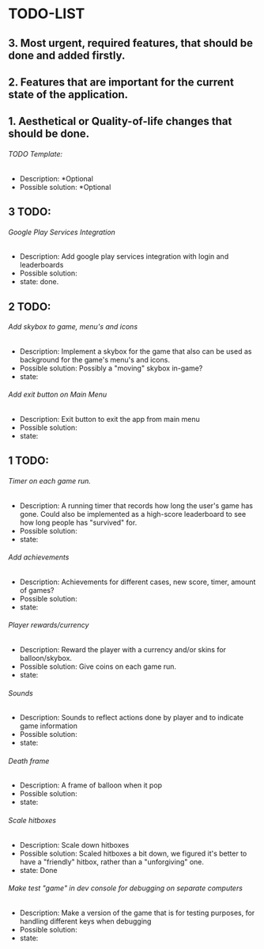 # TODO-LIST


## 3. Most urgent, required features, that should be done and added firstly.

## 2. Features that are important for the current state of the application.

## 1. Aesthetical or Quality-of-life changes that should be done.


###### TODO Template:
- Description: *Optional
- Possible solution: *Optional



## 3 TODO:

###### Google Play Services Integration
- Description: Add google play services integration with login and leaderboards
- Possible solution:
- state: done.

## 2 TODO:

###### Add skybox to game, menu's and icons
- Description: Implement a skybox for the game that also can be used as background for the game's menu's and icons.
- Possible solution: Possibly a "moving" skybox in-game?
- state:

###### Add exit button on Main Menu
- Description: Exit button to exit the app from main menu
- Possible solution:
- state:

## 1 TODO:

###### Timer on each game run.
- Description: A running timer that records how long the user's game has gone. Could also be implemented as a high-score leaderboard to see how long
  people has "survived" for.
- Possible solution:
- state:

###### Add achievements
- Description: Achievements for different cases, new score, timer, amount of games?
- Possible solution:
- state:

###### Player rewards/currency
- Description: Reward the player with a currency and/or skins for balloon/skybox.
- Possible solution: Give coins on each game run.
- state:

###### Sounds
- Description: Sounds to reflect actions done by player and to indicate game information
- Possible solution:
- state:

###### Death frame
- Description: A frame of balloon when it pop
- Possible solution:
- state:

###### Scale hitboxes
- Description: Scale down hitboxes
- Possible solution: Scaled hitboxes a bit down, we figured it's better to have a "friendly" hitbox, rather than a "unforgiving" one.
- state: Done

###### Make test "game" in dev console for debugging on separate computers
- Description: Make a version of the game that is for testing purposes, for handling different keys when debugging
- Possible solution:
- state:
